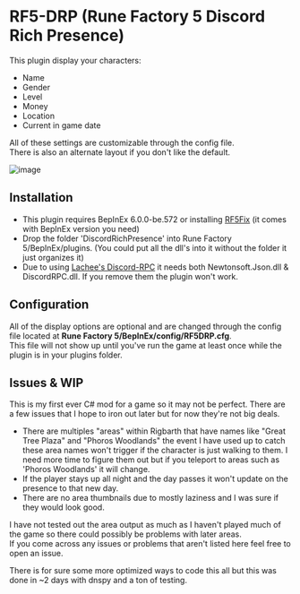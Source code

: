 # RF5-DRP (Rune Factory 5 Discord Rich Presence)

This plugin display your characters:

- Name
- Gender
- Level
- Money
- Location
- Current in game date

All of these settings are customizable through the config file.<br />
There is also an alternate layout if you don't like the default.

![image](https://user-images.githubusercontent.com/77337386/180320535-10473873-9351-4fb6-a4c4-52d7c5764337.png)


## Installation
- This plugin requires BepInEx 6.0.0-be.572 or installing [RF5Fix](https://github.com/Lyall/RF5Fix) (it comes with BepInEx version you need)
- Drop the folder 'DiscordRichPresence' into Rune Factory 5/BepInEx/plugins. (You could put all the dll's into it without the folder it just organizes it)
- Due to using [Lachee's Discord-RPC](https://github.com/Lachee/discord-rpc-csharp) it needs both Newtonsoft.Json.dll & DiscordRPC.dll. If you remove them the plugin won't work.

## Configuration
All of the display options are optional and are changed through the config file located at **Rune Factory 5/BepInEx/config/RF5DRP.cfg**.
<br />This file will not show up until you've run the game at least once while the plugin is in your plugins folder.

## Issues & WIP
This is my first ever C# mod for a game so it may not be perfect. There are a few issues that I hope to iron out later but for now they're not big deals.
- There are multiples "areas" within Rigbarth that have names like "Great Tree Plaza" and "Phoros Woodlands" the event I have used up to catch these area names won't
trigger if the character is just walking to them. I need more time to figure them out but if you teleport to areas such as 'Phoros Woodlands' it will change.
- If the player stays up all night and the day passes it won't update on the presence to that new day. 
- There are no area thumbnails due to mostly laziness and I was sure if they would look good.

I have not tested out the area output as much as I haven't played much of the game so there could possibly be problems with later areas.<br />
If you come across any issues or problems that aren't listed here feel free to open an issue.

There is for sure some more optimized ways to code this all but this was done in ~2 days with dnspy and a ton of testing.
